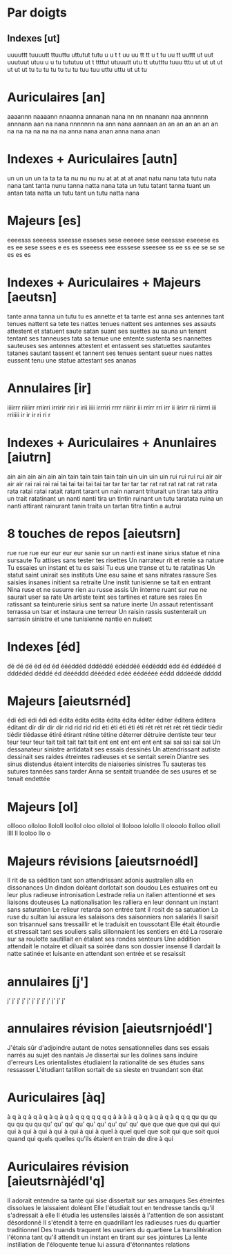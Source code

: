 # Par doigts

## Indexes [ut]
uuuuttt tuuuutt ttuuttu uttutut tutu
u u t t uu uu tt tt u t tu uu tt
uuttt ut uut uuutuut utuu u u tu tututuu ut t ttttut utuuutt utu tt ututttu tuuu tttu
ut ut ut ut ut ut ut tu tu tu tu tu tu tu
tuu tuu uttu uttu ut ut tu

# Auriculaires [an]
aaaannn naaaann nnaanna annanan nana
nn nn nnanann naa annnnnn annnann aan
na nana nnnnnnn na ann nana aannaan
an an an an an an an na na na na na na na
anna nana anan anna nana anan

# Indexes + Auriculaires [autn]
un un un un ta ta ta ta nu nu nu nu at at at at
anat natu nanu tata tutu nata nana tant tanta nunu tanna natta
nana tata un tutu
tatant tanna tuant un antan
tata natta un tutu tant un tutu natta nana

# Majeurs [es]
eeeesss seeeess sseesse esseses sese
eeeeee sese eeessse eseeese es es ee
sese ssees e es es sseeess eee esssese sseesee
ss ee ss ee se se se es es es


# Indexes + Auriculaires + Majeurs [aeutsn]
tante anna tanna un tutu
tu es annette et ta tante est anna
ses antennes tant tenues nattent sa tete
tes nattes tenues nattent ses antennes
ses assauts attestent et statuent
saute satan suant ses suettes au sauna
un tenant tentant ses tanneuses tata sa tenue
une entente sustenta ses nannettes sauteuses
ses antennes attestent et entassent ses statuettes sautantes
tatanes sautant tassent et tannent ses tenues sentant sueur
nues nattes eussent tenu une statue attestant ses ananas

# Annulaires [ir]
iiiirrr riiiirr rriirri irririr riri
r irii iiii irrriri rrrr riiirir iii
rrirr rri irr ii iirirr rii riirrri iii rriiiii
ir ir ir ri ri r

# Indexes + Auriculaires + Anunlaires [aiutrn]
ain ain ain ain ain ain tain tain tain tain tain
uin uin uin uin rui rui rui rui air air air air rai rai rai rai
tai tai tai tai tai tar tar tar tar tar rat rat rat rat rat rat
rata rata ratai ratai ratait ratant tarant
un nain narrant triturait un tiran
tata attira un trait ratatinant un nanti
nanti tira un tintin ruinant un tutu
taratata ruina un nanti attirant
rainurant tanin traita un tartan titra tintin a autrui

# 8 touches de repos [aieutsrn]
rue rue rue eur eur eur eur
sanie sur un nanti est inane
sirius statue et nina sursaute
Tu attises sans tester tes risettes
Un narrateur rit et renie sa nature
Tu essaies un instant et tu es saisi
Tu eus une transe et tu te ratatinas
Un statut saint unirait ses instituts
Une eau saine et sans nitrates rassure
Ses saisies insanes initient sa retraite
Une instit tunisienne se tait en entrant
Nina ruse et ne susurre rien au russe assis
Un interne ruant sur rue ne saurait user sa rate
Un artiste teint ses tartines et rature ses raies
En ratissant sa teinturerie sirius sent sa nature inerte
Un assaut retentissant terrassa un tsar et instaura une terreur
Un raisin rassis sustenterait un sarrasin sinistre et une tunisienne nantie en nuisett


# Indexes [éd]
dé dé dé éd éd éd
éééddéd dddéddé édéddéé éédéddd édd
éd éddédéé d dddédéd déddé éd déééddd
dééédéd édéé éédéééé éédd dddéédé ddddd

# Majeurs [aieutsrnéd]
édi édi édi édi édi édita édita édita édita édita éditer éditer éditera éditera éditant
dir dir dir dir rid rid rid rid éti éti éti éti éti rét rét rét rét rét
tiédir tiédir tiédir tiédasse étiré étirant rétine tétine déterrer détruire dentiste
teur teur teur teur teur tait tait tait tait tait ent ent ent ent ent ent sai sai sai sai sai
Un dessanateur sinistre antidatait ses essais dessinés
Un attendrissant autiste dessinait ses raides étreintes radieuses et se sentait serein
Diantre ses sinus distendus étaient interdits de niaiseries sinistres
Tu sauteras tes sutures tannées sans tarder
Anna se sentait truandée de ses usures et se tenait endettée

# Majeurs [ol]
olllooo olloloo llololl loollol oloo
ollolol ol llolooo lolollo ll olooolo
llolloo olloll llll ll looloo llo o

# Majeurs révisions [aieutsrnoédl]
Il rit de sa sédition tant son attendrissant adonis australien alla en dissonances
Un dindon doléant dorlotait son doudou
Les estuaires ont eu leur plus radieuse intronisation
Lestrade relia un italien attentionné et ses liaisons douteuses
La nationalisation les ralliera en leur donnant un instant sans saturation
Le relieur retarda son entrée tant il rosit de sa satuation
La ruse du sultan lui assura les salaisons des saisonniers non salariés
Il saisit son trisannuel sans tressaillir et le traduisit en toussotant
Elle était étourdie et stressait tant ses souliers salis sillonnaient les sentiers en été
La roseraie sur sa roulotte sautillait en étalant ses rondes senteurs
Une addition attendait le notaire et diluait sa soirée dans son dossier insensé
Il dardait la natte satinée et luisante en attendant son entrée et se resaissit 

# annulaires [j']
j' j' j' j' j' j' j' j' j' j' j' j'

# annulaires révision [aieutsrnjoédl']
J'étais sûr d'adjoindre autant de notes sensationnelles dans ses essais narrés au sujet des nantais
Je dissertai sur les dolines sans induire d'erreurs
Les orientalistes étudiaient la rationalité de ses études sans ressasser
L'étudiant tatillon sortait de sa sieste en truandant son état


# Auriculaires [àq]

à q à q à q à q à q à q à q q q q q q q à à à à q à q à q à q à q q q
qu qu qu qu qu qu qu qu' qu' qu' qu' qu' qu' qu' qu' qu'
que que que que qui qui qui qui à qui à qui à qui à qui à qui à quel à quel
quel que soit qui que soit quoi quand qui quels quelles qu'ils étaient en train de dire à qui

# Auriculaires révision [aieutsrnàjédl'q]
Il adorait entendre sa tante qui sise dissertait sur ses arnaques 
Ses étreintes dissolues le laissaient doléant
Elle l'étudiait tout en tendresse tandis qu'il s'adressait à elle
Il étudia les ustensiles laissés à l'attention de son assistant désordonné
Il s'étendit à terre en quadrillant les radieuses rues du quartier traditionnel
Des truands traquent les usuriers du quartiere
La translitération l'étonna tant qu'il attendit un instant en tirant sur ses jointures
La lente instillation de l'éloquente tenue lui assura d'étonnantes relations